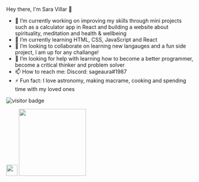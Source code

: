 Hey there, I'm Sara Villar 👋


- 🔭 I’m currently working on improving my skills through mini projects such as a calculator app in React and building a website about spirituality, meditation and health & wellbeing
- 🌱 I’m currently learning HTML, CSS, JavaScript and React
- 👯 I’m looking to collaborate on learning new langauges and a fun side project, I am up for any challange!
- 🤔 I’m looking for help with learning how to become a better programmer, become a critical thinker and problem solver
- 📫 How to reach me: Discord: sageaura#1987
- ⚡ Fun fact: I love astronomy, making macrame, cooking and spending time with my loved ones

![visitor badge](https://visitor-badge.glitch.me/badge?page_id=sageaura.visitor-badge&left_text=Hey%20Visitors&left_color=grey&right_color=pink)

<img height="30em" src="https://img.shields.io/badge/motivation-push%20it%20to%20the%20limit%20ahh%20ahh!-FFE8D6?labelColor=DDBEA9"/>

<img height="180em" src="https://github-readme-stats.vercel.app/api?username=sageaura&show_icons=true&hide_border=true&&count_private=true&include_all_commits=true" />
